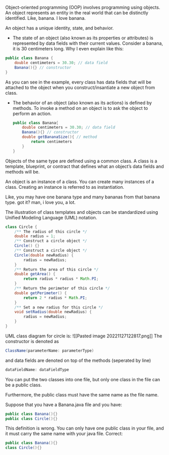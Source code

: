 Object-oriented programming (OOP) involves programming using objects. An object represents an entity in the real world that can be distinctly identified. Like, banana. I love banana.

An object has a unique identity, state, and behavior.
- The state of an object (also known as its properties or attributes) is represented by data fields with their current values. Consider a banana, it is 30 centimeters long. Why I even explain like this:
```java
public class Banana {
	double centimeters = 30.30; // data field
	Banana(){} // constructor
}
```
As you can see in the example, every class has data fields that will be attached to the object when you construct/insantiate a new object from class.
- The behavior of an object (also known as its actions) is defined by methods. To invoke a method on an object is to ask the object to perform an action. 
	```java
	public class Banana{
		double centimeters = 30.30; // data field
		Banana(){} // constructor
		double getBananaSize(){ // method
			return centimeters
		}
	}
	```
	

Objects of the same type are defined using a common class. A class is a template, blueprint, or contract that defines what an object’s data fields and methods will be.

An object is an instance of a class. You can create many instances of a class. Creating an instance is referred
to as instantiation. 

Like, you may have one banana type and many bananas from that banana type. got it? man, i love you, a lot.

The illustration of class templates and objects can be standardized using Unified Modeling Language (UML) notation. 

```java
class Circle {
	/** The radius of this circle */
	double radius = 1;
	/** Construct a circle object */
	Circle() {}
	/** Construct a circle object */
	Circle(double newRadius) {
		radius = newRadius;
	}
	/** Return the area of this circle */
	double getArea() {
		return radius * radius * Math.PI;
	}
	/** Return the perimeter of this circle */
	double getPerimeter() {
		return 2 * radius * Math.PI;
	}
	/** Set a new radius for this circle */
	void setRadius(double newRadius) {
		radius = newRadius;
	}
}
```
UML class diagram for circle is:
![[Pasted image 20221127122817.png]]
The constructor is denoted as
```java
ClassName(parameterName: parameterType)
```
and data fields are denoted on top of the methods (seperated by line)
```java
dataFieldName: dataFieldType
```

You can put the two classes into one file, but only one class in the file can be a public class.

Furthermore, the public class must have the same name as the file name.

Suppose that you have a Banana.java file and you have:
```java
public class Banana(){}
public class Circle(){}
```
This definition is wrong. You can only have one public class in your file, and it must carry the same name with your java file.
Correct:
```java
public class Banana(){}
class Circle(){}
```